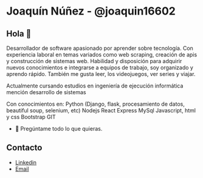 # Joaquín Núñez - @joaquin16602

## Hola 👋

Desarrollador de software apasionado por aprender sobre tecnología. Con experiencia laboral en temas variados como web scraping, creación de apis y construcción de sistemas web.
Habilidad y disposición para adquirir nuevos conocimientos e integrarse a equipos de trabajo, soy organizado y aprendo rápido.
También me gusta leer, los videojuegos, ver series y viajar.

Actualmente cursando estudios en ingeniería de ejecución informática mención desarrollo de sistemas

Con conocimientos en:
Python (Django, flask, procesamiento de datos, beautiful soup, selenium, etc)
Nodejs
React
Express
MySql
Javascript, html y css
Bootstrap
GIT

- 💭 Pregúntame todo lo que quieras.

## Contacto

- [Linkedin](https://www.linkedin.com/in/joaquin16602/)
- [Email](joaquin16602@gmail.com)


<!--
**joaquin16602/joaquin16602** is a ✨ _special_ ✨ repository because its `README.md` (this file) appears on your GitHub profile.

Here are some ideas to get you started:

- 🔭 I’m currently working on ...
- 🌱 I’m currently learning ...
- 👯 I’m looking to collaborate on ...
- 🤔 I’m looking for help with ...
- 💬 Ask me about ...
- 📫 How to reach me: ...
- 😄 Pronouns: ...
- ⚡ Fun fact: ...
-->
